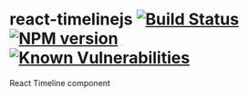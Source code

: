 # react-timelinejs [![Build Status](https://travis-ci.org/wizcheng/react-timelinejs.svg?branch=master)](https://travis-ci.org/wizcheng/react-timelinejs) [![NPM version](https://badge.fury.io/js/react-timelinejs.svg)](https://yarnpkg.org/en/package/react-timelinejs) [![Known Vulnerabilities](https://snyk.io/test/github/wizcheng/react-timelinejs/badge.svg?targetFile=package.json)](https://snyk.io/test/github/wizcheng/react-timelinejs?targetFile=package.json)


React Timeline component


